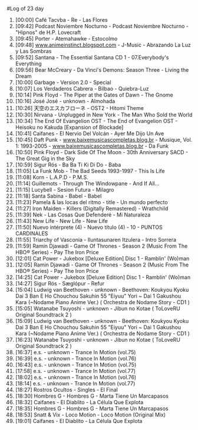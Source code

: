 #Log of 23 day

1. [00:00] Café Tacvba - Re - Las Flores
1. [09:42] Podcast Noviembre Nocturno - Podcast Noviembre Nocturno - "Hipnos" de H.P. Lovecraft
1. [09:45] Porter - Atemahawke - Estocolmo
1. [09:48] www.animeinstinct.blogspot.com - J-Music - Abrazando La Luz y Las Sombras
1. [09:52] Santana - The Essential Santana CD 1 - 07.Everybody's Everything
1. [09:56] Bear McCreary - Da Vinci's Demons: Season Three - Living the Dream
1. [10:00] Garbage - Version 2.0 - Special
1. [10:07] Los Verdaderos Cabrera - Bilbao - Quiebra-Luz
1. [10:14] Pink Floyd - The Piper at the Gates of Dawn - The Gnome
1. [10:16] José José - unknown - Almohada
1. [10:26] 天空のエスカフローネ - OST2 - Hitomi Theme
1. [10:30] Nirvana - Unplugged in New York - The Man Who Sold the World
1. [10:34] The End Of Evangelion OST - The End of Evangelion OST - Heisoku no Kakuda [Expansion of Blockade]
1. [10:41] Caifanes - El Nervio Del Volcán - Ayer Me Dijo Un Ave
1. [10:45] Daft Punk - www.baixemusicascompletas.blog.br - Musique, Vol. 1: 1993-2005 - www.baixemusicascompletas.blog.br - Da Funk
1. [10:50] Pink Floyd - Dark Side Of The Moon - 30th Anniversary SACD - The Great Gig in the Sky
1. [10:59] Sigur Rós - Ba Ba Ti Ki Di Do - Baba
1. [11:05] La Funk Mob - The Bad Seeds 1993-1997 - This Is Life
1. [11:08] Korn - L.A.P.D - P.M.S.
1. [11:14] Guillemots - Through The Windowpane - And If All...
1. [11:15] Lucybell - Sesion Futura - Milagro
1. [11:18] Santa Sabina - Babel - Babel
1. [11:23] Pamela & las locas del ritmo - title - Un mundo perfecto
1. [11:27] Iron Maiden - Killers (Digitally Remastered) - Wrathchild
1. [11:39] Nek - Las Cosas Que Defenderé - Mi Naturaleza
1. [11:43] New Life - New Life - New Life
1. [11:50] Nuevo intérprete (4) - Nuevo título (4) - 10 - PUNTOS CARDINALES
1. [11:55] Triarchy of Vasconia - Iluntasunaren Itzulera - Intro Sorrera
1. [11:59] Ramin Djawadi - Game Of Thrones - Season 2 (Music From The HBO® Series) - Pay The Iron Price
1. [12:01] Cat Power - Jukebox [Deluxe Edition] Disc 1 - Ramblin' (Wo)man
1. [12:05] Ramin Djawadi - Game Of Thrones - Season 2 (Music From The HBO® Series) - Pay The Iron Price
1. [14:25] Cat Power - Jukebox [Deluxe Edition] Disc 1 - Ramblin' (Wo)man
1. [14:27] Sigur Rós - Sæglópur - Refur
1. [15:04] Ludwig van Beethoven - unknown - Beethoven: Koukyou Kyoku Dai 3 Ban E Ho Chouchou Sakuhin 55 "Eiyuu" Yori ~ Dai 1 Gakushou Kara (~Nodame Piano Anime Ver.) ( Orchestra de Nodame Story - CD1 )
1. [15:05] Watanabe Tsuyoshi - unknown - Jibun no Kotae ( ToLoveRU Original Soundtrack 2 )
1. [15:09] Ludwig van Beethoven - unknown - Beethoven: Koukyou Kyoku Dai 3 Ban E Ho Chouchou Sakuhin 55 "Eiyuu" Yori ~ Dai 1 Gakushou Kara (~Nodame Piano Anime Ver.) ( Orchestra de Nodame Story - CD1 )
1. [16:23] Watanabe Tsuyoshi - unknown - Jibun no Kotae ( ToLoveRU Original Soundtrack 2 )
1. [16:37] e.s. - unknown - Trance In Motion (vol.75)
1. [16:39] e.s. - unknown - Trance In Motion (vol.76)
1. [16:43] e.s. - unknown - Trance In Motion (vol.75)
1. [17:58] e.s. - unknown - Trance In Motion (vol.77)
1. [18:02] e.s. - unknown - Trance In Motion (vol.76)
1. [18:14] e.s. - unknown - Trance In Motion (vol.77)
1. [18:27] Rostros Ocultos - Singles - El Final
1. [18:30] Hombres G - Hombres G - Marta Tiene Un Marcapasos
1. [18:32] Caifanes - El Diablito - La Célula Que Explota
1. [18:35] Hombres G - Hombres G - Marta Tiene Un Marcapasos
1. [18:53] Snatt & Vix - Loco Motion - Loco Motion (Original Mix)
1. [19:01] Caifanes - El Diablito - La Célula Que Explota

